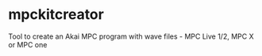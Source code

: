 # mpckitcreator
Tool to create an Akai MPC program with wave files - MPC Live 1/2, MPC X or MPC one

